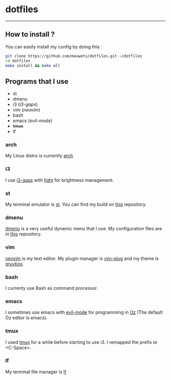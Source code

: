 # dotfiles
---
## How to install ?
You can easily install my config by doing this :
```bash
git clone https://github.com/maxwets/dotfiles.git ~/dotfiles
cd dotfiles
make install && make all
```

## Programs that I use
- st
- dmenu
- i3 (*i3-gaps*)
- vim (*neovim*)
- bash
- emacs (*evil-mode*)
- ~~tmux~~
- lf

### arch
My Linux distro is currently [arch](https://archlinux.org)

### i3
I use [i3-gaps](https://github.com/Airblader/i3) with [light](https://github.com/haikarainen/light) for brightness management.

### st
My terminal emulator is [st](https://st.suckless.org). You can find my build on [this](https://github.com/maxwets/st) repository.

### dmenu
[dmenu](https://tools.suckless.org/dmenu) is a very useful dynamic menu that I use. My configuration files are in [this](https://github.com/maxwets/dmenu) repository.

### vim
[neovim](https://neovim.io) is my text editor.  My plugin manager is [vim-plug](https://github.com/junegunn/vim-plug) and my theme is [gruvbox](https://github.com/morhetz/gruvbox).

### bash
I currenty use Bash as command processor.

### emacs
I sometimes use emacs with [evil-mode](https://github.com/emacs-evil/evil) for programming in [Oz](https://mozart.github.io/) (The default Oz editor is emacs).

### tmux
I used [tmux](https://github.com/tmux/tmux) for a while before starting to use i3. I remapped the prefix to \<C-Space\>.

### lf
My terminal file manager is [lf](https://github.com/gokcehan/lf)
